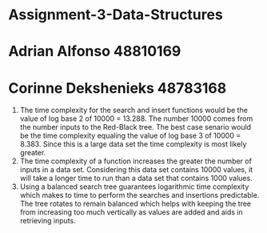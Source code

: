 # Assignment-3-Data-Structures
# Adrian Alfonso 48810169
# Corinne Dekshenieks 48783168

1. The time complexity for the search and insert functions would be the value of log base 2 of 10000 = 13.288. The number 10000 comes from the number inputs to the Red-Black tree. The best case senario would be the time complexity equaling the value of log base 3 of 10000 = 8.383. Since this is a large data set the time complexity is most likely greater.
2. The time complexity of a function increases the greater the number of inputs in a data set. Considering this data set contains 10000 values, it will take a longer time to run than a data set that contains 1000 values.
3. Using a balanced search tree guarantees logarithmic time complexity which makes to time to perform the searches and insertions predictable. The tree rotates to remain balanced which helps with keeping the tree from increasing too much vertically as values are added and aids in retrieving inputs.